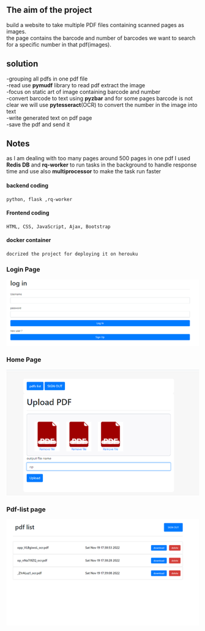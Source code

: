 ## The aim of the project
build a website to take multiple PDF files containing scanned pages as images.\
the page contains the barcode and number of barcodes we want to search for a specific number in that pdf(images).

## solution 
-grouping all pdfs in one pdf file  
-read use **pymudf** library to read pdf extract the image\
-focus on static art of image containing barcode and number <br >
-convert barcode to text using **pyzbar** and for some pages barcode is not clear we will use **pytesseract**(OCR) to convert the number in the image into text\
-write generated text on pdf page\
-save the pdf and send it 

## Notes
as I am dealing with too many pages around 500 pages in one pdf I used **Redis DB** and **rq-worker** to run tasks in the background to handle response time and use also **multiprocessor** to make the task run faster

#### backend coding 
    python, flask ,rq-worker
#### Frontend coding
    HTML, CSS, JavaScript, Ajax, Bootstrap
#### docker container 
    docrized the project for deploying it on herouku


### Login Page
![alt](./images/login.png)
### Home Page
![alt](./images/homepage.png)
### Pdf-list page
![alt](./images/pdfListPage.png)

